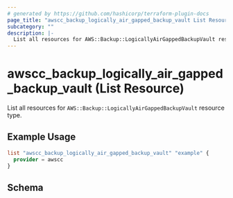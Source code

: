 ```yaml
---
# generated by https://github.com/hashicorp/terraform-plugin-docs
page_title: "awscc_backup_logically_air_gapped_backup_vault List Resource - terraform-provider-awscc"
subcategory: ""
description: |-
  List all resources for AWS::Backup::LogicallyAirGappedBackupVault resource type.
---
```


# awscc_backup_logically_air_gapped_backup_vault (List Resource)

List all resources for `AWS::Backup::LogicallyAirGappedBackupVault` resource type.

## Example Usage

```terraform
list "awscc_backup_logically_air_gapped_backup_vault" "example" {
  provider = awscc
}
```

<!-- schema generated by tfplugindocs -->
## Schema
